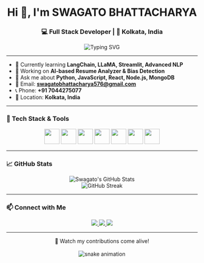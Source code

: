 <!-- GitHub Profile README.md -->

<h1 align="center">Hi 👋, I'm SWAGATO BHATTACHARYA</h1>
<h3 align="center">💻 Full Stack Developer | 📍 Kolkata, India</h3>

<p align="center">
  <img src="https://readme-typing-svg.demolab.com?font=Fira+Code&pause=1000&color=F76300&center=true&vCenter=true&width=435&lines=Full+Stack+Developer;AI+and+ML+Enthusiast;Tech+Explorer;Open+Source+Contributor" alt="Typing SVG" />
</p>

---

- 🌱 Currently learning **LangChain, LLaMA, Streamlit, Advanced NLP**
- 🔭 Working on **AI-based Resume Analyzer & Bias Detection**
- 💬 Ask me about **Python, JavaScript, React, Node.js, MongoDB**
- 📧 Email: **swagatobhattacharya576@gmail.com**
- 📞 Phone: **+91 7044275077**
- 📍 Location: **Kolkata, India**

---

### 🧰 Tech Stack & Tools

<p align="center">
  <img src="https://cdn.jsdelivr.net/gh/devicons/devicon/icons/python/python-original.svg" width="40" />
  <img src="https://cdn.jsdelivr.net/gh/devicons/devicon/icons/javascript/javascript-original.svg" width="40" />
  <img src="https://cdn.jsdelivr.net/gh/devicons/devicon/icons/react/react-original.svg" width="40" />
  <img src="https://cdn.jsdelivr.net/gh/devicons/devicon/icons/nodejs/nodejs-original.svg" width="40" />
  <img src="https://cdn.jsdelivr.net/gh/devicons/devicon/icons/mongodb/mongodb-original.svg" width="40" />
  <img src="https://cdn.jsdelivr.net/gh/devicons/devicon/icons/git/git-original.svg" width="40" />
  <img src="https://cdn.jsdelivr.net/gh/devicons/devicon/icons/docker/docker-original.svg" width="40" />
</p>

---

### 📈 GitHub Stats

<p align="center">
  <img src="https://github-readme-stats.vercel.app/api?username=swag12345-ml&show_icons=true&theme=radical" alt="Swagato's GitHub Stats" />
  <br />
  <img src="https://github-readme-streak-stats.herokuapp.com/?user=swag12345-ml&theme=radical" alt="GitHub Streak" />
</p>

---

### 📫 Connect with Me

<p align="center">
  <a href="mailto:swagatobhattacharya576@gmail.com">
    <img src="https://img.shields.io/badge/Email-D14836?style=for-the-badge&logo=gmail&logoColor=white" />
  </a>
  <a href="https://linkedin.com/in/yourlinkedin" target="_blank">
    <img src="https://img.shields.io/badge/LinkedIn-blue?style=for-the-badge&logo=linkedin&logoColor=white" />
  </a>
  <a href="https://yourportfolio.com" target="_blank">
    <img src="https://img.shields.io/badge/Portfolio-orange?style=for-the-badge&logo=firefox&logoColor=white" />
  </a>
</p>

---

<p align="center">
  🐍 Watch my contributions come alive!
  <br /><br />
  <img src="https://raw.githubusercontent.com/swag12345-ml/swag12345-ml/output/github-contribution-grid-snake.svg" alt="snake animation" />
</p>
